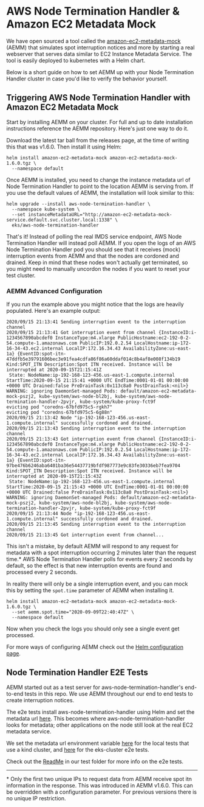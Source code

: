 # AWS Node Termination Handler & Amazon EC2 Metadata Mock

We have open sourced a tool called the [amazon-ec2-metadata-mock](https://github.com/aws/amazon-ec2-metadata-mock) (AEMM)
that simulates spot interruption notices and more by starting a real webserver that serves data similar to EC2 Instance
Metadata Service. The tool is easily deployed to kubernetes with a Helm chart.

Below is a short guide on how to set AEMM up with your Node Termination Handler cluster in case you'd like to verify the
behavior yourself.

## Triggering AWS Node Termination Handler with Amazon EC2 Metadata Mock

Start by installing AEMM on your cluster. For full and up to date installation instructions reference the AEMM repository.
Here's just one way to do it.

Download the latest tar ball from the releases page, at the time of writing this that was v1.6.0. Then install it using
Helm:
```
helm install amazon-ec2-metadata-mock amazon-ec2-metadata-mock-1.6.0.tgz \
  --namespace default
```

Once AEMM is installed, you need to change the instance metadata url of Node Termination Handler to point
to the location AEMM is serving from. If you use the default values of AEMM, the installation will look similar to this:
```
helm upgrade --install aws-node-termination-handler \
  --namespace kube-system \
  --set instanceMetadataURL="http://amazon-ec2-metadata-mock-service.default.svc.cluster.local:1338" \
  eks/aws-node-termination-handler
```

That's it! Instead of polling the real IMDS service endpoint, AWS Node Termination Handler will instead poll AEMM.
If you open the logs of an AWS Node Termination Handler pod you should see that it receives (mock) interruption
events from AEMM and that the nodes are cordoned and drained. Keep in mind that these nodes won't actually get terminated,
so you might need to manually uncordon the nodes if you want to reset your test cluster.

### AEMM Advanced Configuration
If you run the example above you might notice that the logs are heavily populated. Here's an example output:
```
2020/09/15 21:13:41 Sending interruption event to the interruption channel
2020/09/15 21:13:41 Got interruption event from channel {InstanceID:i-1234567890abcdef0 InstanceType:m4.xlarge PublicHostname:ec2-192-0-2-54.compute-1.amazonaws.com PublicIP:192.0.2.54 LocalHostname:ip-172-16-34-43.ec2.internal LocalIP:172.16.34.43 AvailabilityZone:us-east-1a} {EventID:spot-itn-47ddfb5e39791606bec3e91fea4cdfa86f86a60ddaf014c8b4af8e008f134b19 Kind:SPOT_ITN Description:Spot ITN received. Instance will be interrupted at 2020-09-15T21:15:41Z
 State: NodeName:ip-192-168-123-456.us-east-1.compute.internal StartTime:2020-09-15 21:15:41 +0000 UTC EndTime:0001-01-01 00:00:00 +0000 UTC Drained:false PreDrainTask:0x113c8a0 PostDrainTask:<nil>}
WARNING: ignoring DaemonSet-managed Pods: default/amazon-ec2-metadata-mock-pszj2, kube-system/aws-node-bl2bj, kube-system/aws-node-termination-handler-2pvjr, kube-system/kube-proxy-fct9f
evicting pod "coredns-67bfd975c5-rgkh7"
evicting pod "coredns-67bfd975c5-6g88n"
2020/09/15 21:13:42 Node "ip-192-168-123-456.us-east-1.compute.internal" successfully cordoned and drained.
2020/09/15 21:13:43 Sending interruption event to the interruption channel
2020/09/15 21:13:43 Got interruption event from channel {InstanceID:i-1234567890abcdef0 InstanceType:m4.xlarge PublicHostname:ec2-192-0-2-54.compute-1.amazonaws.com PublicIP:192.0.2.54 LocalHostname:ip-172-16-34-43.ec2.internal LocalIP:172.16.34.43 AvailabilityZone:us-east-1a} {EventID:spot-itn-97be476b6246aba6401ba36e54437719bfdf987773e9c83fe30336eb7fea9704 Kind:SPOT_ITN Description:Spot ITN received. Instance will be interrupted at 2020-09-15T21:15:43Z
 State: NodeName:ip-192-168-123-456.us-east-1.compute.internal StartTime:2020-09-15 21:15:43 +0000 UTC EndTime:0001-01-01 00:00:00 +0000 UTC Drained:false PreDrainTask:0x113c8a0 PostDrainTask:<nil>}
WARNING: ignoring DaemonSet-managed Pods: default/amazon-ec2-metadata-mock-pszj2, kube-system/aws-node-bl2bj, kube-system/aws-node-termination-handler-2pvjr, kube-system/kube-proxy-fct9f
2020/09/15 21:13:44 Node "ip-192-168-123-456.us-east-1.compute.internal" successfully cordoned and drained.
2020/09/15 21:13:45 Sending interruption event to the interruption channel
2020/09/15 21:13:45 Got interruption event from channel...
```

This isn't a mistake, by default AEMM will respond to any request for metadata with a spot interruption occurring 2 minutes
later than the request time.\* AWS Node Termination Handler polls for events every 2 seconds by default, so the effect is
that new interruption events are found and processed every 2 seconds.

In reality there will only be a single interruption event, and you can mock this by setting the `spot.time` parameter of
AEMM when installing it.
```
helm install amazon-ec2-metadata-mock amazon-ec2-metadata-mock-1.6.0.tgz \
  --set aemm.spot.time="2020-09-09T22:40:47Z" \
  --namespace default
```

Now when you check the logs you should only see a single event get processed.

For more ways of configuring AEMM check out the [Helm configuration page](https://github.com/aws/amazon-ec2-metadata-mock/tree/main/helm/amazon-ec2-metadata-mock).

## Node Termination Handler E2E Tests

AEMM started out as a test server for aws-node-termination-handler's end-to-end tests in this repo. We use AEMM throughout
our end to end tests to create interruption notices.

The e2e tests install aws-node-termination-handler using Helm and set the metadata url [here](https://github.com/aws/aws-node-termination-handler/blob/main/test/e2e/spot-interruption-test#L36).
This becomes where aws-node-termination-handler looks for metadata; other applications on the node still look at the real
EC2 metadata service.

We set the metadata url environment variable [here](https://github.com/aws/aws-node-termination-handler/blob/main/test/k8s-local-cluster-test/run-test#L18)
for the local tests that use a kind cluster, and [here](https://github.com/aws/aws-node-termination-handler/blob/main/test/eks-cluster-test/run-test#L117)
for the eks-cluster e2e tests.

Check out the [ReadMe](https://github.com/aws/aws-node-termination-handler/tree/main/test) in our test folder for more
info on the e2e tests.

---

\* Only the first two unique IPs to request data from AEMM receive spot itn information in the response. This was introduced
in AEMM v1.6.0. This can be overridden with a configuration parameter. For previous versions there is no unique IP restriction.
